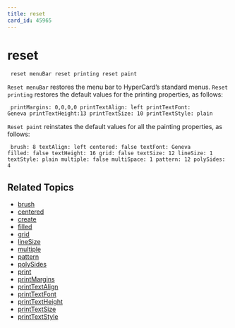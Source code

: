 ```yaml
---
title: reset
card_id: 45965
---
```


# reset

<code><pre>
reset menuBar
reset printing
reset paint
</pre></code>

<code>Reset menuBar</code> restores the menu bar to HyperCard’s standard menus. <code>Reset printing</code> restores the default values for the printing properties, as follows:

<code><pre>
printMargins: 0,0,0,0 printTextAlign: left printTextFont: Geneva printTextHeight:13 printTextSize: 10 printTextStyle: plain
</pre></code>

<code>Reset paint</code> reinstates the default values for all the painting properties, as follows:

<code><pre>
brush: 8           textAlign: left
centered: false    textFont: Geneva
filled: false      textHeight: 16
grid: false        textSize: 12
lineSize: 1        textStyle: plain
multiple: false
multiSpace: 1
pattern: 12
polySides: 4
</pre></code>

## Related Topics

* [brush](/HyperTalkReference/properties/brush)
* [centered](/HyperTalkReference/properties/centered)
* [create](/HyperTalkReference/commands/create)
* [filled](/HyperTalkReference/properties/filled)
* [grid](/HyperTalkReference/properties/grid)
* [lineSize](/HyperTalkReference/properties/lineSize)
* [multiple](/HyperTalkReference/properties/multiple)
* [pattern](/HyperTalkReference/properties/pattern)
* [polySides](/HyperTalkReference/properties/polySides)
* [print](/HyperTalkReference/commands/print)
* [printMargins](/HyperTalkReference/properties/printMargins)
* [printTextAlign](/HyperTalkReference/properties/printTextAlign)
* [printTextFont](/HyperTalkReference/properties/printTextFont)
* [printTextHeight](/HyperTalkReference/properties/printTextHeight)
* [printTextSize](/HyperTalkReference/properties/printTextSize)
* [printTextStyle](/HyperTalkReference/properties/printTextStyle)
